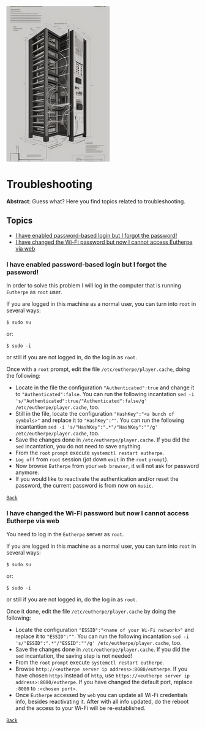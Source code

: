 ![troubleshooting-glyph](figures/troubleshooting-glyph.png)
# Troubleshooting

**Abstract**: Guess what? Here you find topics related to troubleshooting.

## Topics

- [I have enabled password-based login but I forgot the password!](#i-have-enabled-password-based-login-but-i-forgot-the-password)
- [I have changed the Wi-Fi password but now I cannot access Eutherpe via web](#i-have-changed-the-wi-fi-password-but-now-i-cannot-access-eutherpe-via-web)


### I have enabled password-based login but I forgot the password!

In order to solve this problem I will log in the computer that is running `Eutherpe` as 
`root` user.

If you are logged in this machine as a normal user, you can turn into `root` in several ways:

```
$ sudo su
```

or:

```
$ sudo -i
```

or still if you are not logged in, do the log in as `root`.

Once with a `root` prompt, edit the file `/etc/eutherpe/player.cache`, doing the following:

- Locate in the file the configuration `"Authenticated":true` and change it to `"Authenticated":false`.
  You can run the following incantation `sed -i 's/"Authenticated":true/"Authenticated":false/g' /etc/eutherpe/player.cache`, too.
- Still in the file, locate the configuration `"HashKey":"<a bunch of symbols>"` and replace it to
`"HashKey":""`. You can run the following incantantion `sed -i 's/"HashKey":".*"/"HashKey":""/g' /etc/eutherpe/player.cache`, too.
- Save the changes done in `/etc/eutherpe/player.cache`. If you did the `sed` incantation, you do not need to save anything.
- From the `root` `prompt` execute `systemctl restart eutherpe`.
- `Log off` from `root` session (jot down `exit` in the `root` `prompt`).
- Now browse `Eutherpe` from your `web browser`, it will not ask for password anymore.
- If you would like to reactivate the authentication and/or reset the password, the current password is from now on `music`.


[`Back`](#topics)

### I have changed the Wi-Fi password but now I cannot access Eutherpe via web

You need to log in the `Eutherpe` server as `root`.

If you are logged in this machine as a normal user, you can turn into `root` in several ways:

```
$ sudo su
```

or:

```
$ sudo -i
```

or still if you are not logged in, do the log in as `root`.

Once it done, edit the file `/etc/eutherpe/player.cache` by doing the following:

- Locate the configuration `"ESSID":"<name of your Wi-Fi network>"` and replace it to `"ESSID":""`.
  You can run the following incantation `sed -i 's/"ESSID":".*"/"ESSID":""/g' /etc/eutherpe/player.cache`, too.
- Save the changes done in `/etc/eutherpe/player.cache`. If you did the `sed` incantation, the saving step is not needed!
- From the `root` `prompt` execute `systemctl restart eutherpe`.
- Browse `http://<eutherpe server ip address>:8080/eutherpe`. If you have chosen `https` instead
of `http`, use `https://<eutherpe server ip address>:8080/eutherpe`. If you have changed the
default port, replace `:8080` to `:<chosen port>`.
- Once `Eutherpe` accessed by `web` you can update all Wi-Fi credentials info, besides reactivating
it. After with all info updated, do the reboot and the access to your Wi-Fi will be re-established.

[`Back`](#topics)
